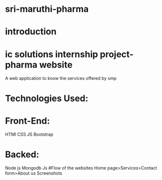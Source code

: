 # sri-maruthi-pharma
# introduction
# ic solutions internship project- pharma website
  A web application to know the services offered by smp
# Technologies Used:
# Front-End:
  HTMl
  CSS
  JS
  Bootstrap
# Backed:
  Node js
  Mongodb
  Js
#Flow of the websites
Home page>Services>Contact form>About us
Screenshots
